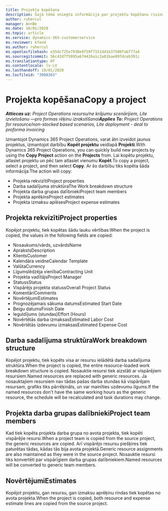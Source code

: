 ```yaml
---
title: Projekta kopēšana
description: Šajā tēmā sniegta informācija par projektu kopēšanu risinājumā Dynamics 365 Project Operations.
author: ruhercul
manager: AnnBe
ms.date: 10/01/2020
ms.topic: article
ms.service: dynamics-365-customerservice
ms.reviewer: kfend
ms.author: ruhercul
ms.openlocfilehash: e35dc725e7938e9f59f7151dd1b37500fabf77a4
ms.sourcegitcommit: 56c42d7f5995a674426a1c2a81bae897dceb391c
ms.translationtype: HT
ms.contentlocale: lv-LV
ms.lasthandoff: 10/01/2020
ms.locfileid: "3908363"
---
```

# <a name="copy-a-project"></a><span data-ttu-id="bc649-103">Projekta kopēšana</span><span class="sxs-lookup"><span data-stu-id="bc649-103">Copy a project</span></span>

<span data-ttu-id="bc649-104">_**Attiecas uz:** Project Operations resursu/ne krājumu scenārijiem, Lite izvietošanu —pro formas rēķinu izrakstīšanai_</span><span class="sxs-lookup"><span data-stu-id="bc649-104">_**Applies To:** Project Operations for resource/non-stocked based scenarios, Lite deployment - deal to proforma invoicing_</span></span>

<span data-ttu-id="bc649-105">Izmantojot Dynamics 365 Project Operations, varat ātri izveidot jaunus projektus, izmantojot darbību **Kopēt projektu** veidlapā **Projekti**.</span><span class="sxs-lookup"><span data-stu-id="bc649-105">With Dynamics 365 Project Operations, you can quickly build new projects by using the **Copy Project** action on the **Projects** from.</span></span> <span data-ttu-id="bc649-106">Lai kopētu projektu, atlasiet projektu un pēc tam atlasiet vienumu **Kopēt**.</span><span class="sxs-lookup"><span data-stu-id="bc649-106">To copy a project, select a project, and then select **Copy**.</span></span> <span data-ttu-id="bc649-107">Ar šo darbību tiks kopēta šāda informācija:</span><span class="sxs-lookup"><span data-stu-id="bc649-107">The action will copy:</span></span>

- <span data-ttu-id="bc649-108">Projekta rekvizīti</span><span class="sxs-lookup"><span data-stu-id="bc649-108">Project properties</span></span>
- <span data-ttu-id="bc649-109">Darba sadalījuma struktūra</span><span class="sxs-lookup"><span data-stu-id="bc649-109">The Work breakdown structure</span></span>
- <span data-ttu-id="bc649-110">Projekta darba grupas dalībnieki</span><span class="sxs-lookup"><span data-stu-id="bc649-110">Project team members</span></span>
- <span data-ttu-id="bc649-111">Projekta aprēķins</span><span class="sxs-lookup"><span data-stu-id="bc649-111">Project estimates</span></span>
- <span data-ttu-id="bc649-112">Projekta izmaksu aplēses</span><span class="sxs-lookup"><span data-stu-id="bc649-112">Project expense estimates</span></span>

## <a name="project-properties"></a><span data-ttu-id="bc649-113">Projekta rekvizīti</span><span class="sxs-lookup"><span data-stu-id="bc649-113">Project properties</span></span>

<span data-ttu-id="bc649-114">Kopējot projektu, tiek kopētas šādu lauku vērtības:</span><span class="sxs-lookup"><span data-stu-id="bc649-114">When the project is copied, the values in the following fields are copied:</span></span>

- <span data-ttu-id="bc649-115">Nosaukums/vārds, uzvārds</span><span class="sxs-lookup"><span data-stu-id="bc649-115">Name</span></span>
- <span data-ttu-id="bc649-116">Apraksts</span><span class="sxs-lookup"><span data-stu-id="bc649-116">Description</span></span>
- <span data-ttu-id="bc649-117">Klients</span><span class="sxs-lookup"><span data-stu-id="bc649-117">Customer</span></span>
- <span data-ttu-id="bc649-118">Kalendāra veidne</span><span class="sxs-lookup"><span data-stu-id="bc649-118">Calendar Template</span></span>
- <span data-ttu-id="bc649-119">Valūta</span><span class="sxs-lookup"><span data-stu-id="bc649-119">Currency</span></span>
- <span data-ttu-id="bc649-120">Līgumslēdzēja vienība</span><span class="sxs-lookup"><span data-stu-id="bc649-120">Contracting Unit</span></span>
- <span data-ttu-id="bc649-121">Projekta vadītājs</span><span class="sxs-lookup"><span data-stu-id="bc649-121">Project Manager</span></span>
- <span data-ttu-id="bc649-122">Statuss</span><span class="sxs-lookup"><span data-stu-id="bc649-122">Status</span></span>
- <span data-ttu-id="bc649-123">Vispārējs projekta statuss</span><span class="sxs-lookup"><span data-stu-id="bc649-123">Overall Project Status</span></span>
- <span data-ttu-id="bc649-124">Komentāri</span><span class="sxs-lookup"><span data-stu-id="bc649-124">Comments</span></span>
- <span data-ttu-id="bc649-125">Novērtējumi</span><span class="sxs-lookup"><span data-stu-id="bc649-125">Estimates</span></span>
- <span data-ttu-id="bc649-126">Prognozējamais sākuma datums</span><span class="sxs-lookup"><span data-stu-id="bc649-126">Estimated Start Date</span></span>
- <span data-ttu-id="bc649-127">Beigu datums</span><span class="sxs-lookup"><span data-stu-id="bc649-127">Finish Date</span></span>
- <span data-ttu-id="bc649-128">Ieguldījums (stundas)</span><span class="sxs-lookup"><span data-stu-id="bc649-128">Effort (Hours)</span></span>
- <span data-ttu-id="bc649-129">Novērtētās darba izmaksas</span><span class="sxs-lookup"><span data-stu-id="bc649-129">Estimated Labor Cost</span></span>
- <span data-ttu-id="bc649-130">Novērtētās izdevumu izmaksas</span><span class="sxs-lookup"><span data-stu-id="bc649-130">Estimated Expense Cost</span></span>

## <a name="work-breakdown-structure"></a><span data-ttu-id="bc649-131">Darba sadalījuma struktūra</span><span class="sxs-lookup"><span data-stu-id="bc649-131">Work breakdown structure</span></span>

<span data-ttu-id="bc649-132">Kopējot projektu, tiek kopēts visa ar resursu ielādētā darba sadalījuma struktūra.</span><span class="sxs-lookup"><span data-stu-id="bc649-132">When the project is copied, the entire resource-loaded work breakdown structure is copied.</span></span> <span data-ttu-id="bc649-133">Nosauktie resursi tiek aizstāti ar vispārējiem resursiem.</span><span class="sxs-lookup"><span data-stu-id="bc649-133">Named resources are replaced with generic resources.</span></span> <span data-ttu-id="bc649-134">Ja nosauktajiem resursiem nav tādas pašas darba stundas kā vispārējam resursam, grafiks tiks pārrēķināts, un var mainīties uzdevumu ilgums.</span><span class="sxs-lookup"><span data-stu-id="bc649-134">If the named resources don't have the same working hours as the generic resource, the schedule will be recalculated and task durations may change.</span></span>

## <a name="project-team-members"></a><span data-ttu-id="bc649-135">Projekta darba grupas dalībnieki</span><span class="sxs-lookup"><span data-stu-id="bc649-135">Project team members</span></span>

<span data-ttu-id="bc649-136">Kad tiek kopēta projekta darba grupa no avota projekta, tiek kopēti vispārējie resursi.</span><span class="sxs-lookup"><span data-stu-id="bc649-136">When a project team is copied from the source project, the generic resources are copied.</span></span> <span data-ttu-id="bc649-137">Arī vispārējo resursu piešķires tiek paturētas tādas, kādas tās bija avota projektā.</span><span class="sxs-lookup"><span data-stu-id="bc649-137">Generic resource assignments are also maintained as they were in the source project.</span></span> <span data-ttu-id="bc649-138">Nosauktie resursi tiks konvertēti par vispārīgiem darba grupas dalībniekiem.</span><span class="sxs-lookup"><span data-stu-id="bc649-138">Named resources will be converted to generic team members.</span></span>

## <a name="estimates"></a><span data-ttu-id="bc649-139">Novērtējumi</span><span class="sxs-lookup"><span data-stu-id="bc649-139">Estimates</span></span>

<span data-ttu-id="bc649-140">Kopējot projektu, gan resursu, gan izmaksu aprēķinu rindas tiek kopētas no avota projekta.</span><span class="sxs-lookup"><span data-stu-id="bc649-140">When the project is copied, both resource and expense estimate lines are copied from the source project.</span></span>